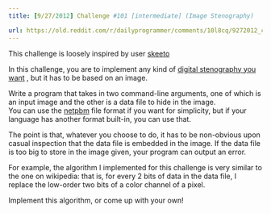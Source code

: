 ```yaml
---
title: [9/27/2012] Challenge #101 [intermediate] (Image Stenography)

url: https://old.reddit.com/r/dailyprogrammer/comments/10l8cq/9272012_challenge_101_intermediate_image/
---
```


This challenge is loosely inspired by user [skeeto](/u/skeeto)

In this challenge, you are to implement any kind of [digital stenography you want](http://en.wikipedia.org/wiki/Steganography#Digital)
, but it has to be based on an image.

Write a program that takes in two command-line arguments, one of which is an input image and the other is a data file to hide in the image.  
You can use the [netpbm](http://en.wikipedia.org/wiki/Netpbm_format) file format if you want for simplicity, but if your language has another format built-in, you can use that. 

The point is that, whatever you choose to do, it has to be non-obvious upon casual inspection that the data file is embedded in the image. 
If the data file is too big to store in the image given, your program can output an error.

For example, the algorithm I implemented for this challenge is very similar to the one on wikipedia: that is, for every 2 bits of data in the 
data file, I replace the low-order two bits of a color channel of a pixel.  

Implement this algorithm, or come up with your own!
